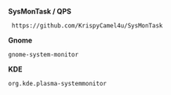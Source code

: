 **SysMonTask / QPS**
```
 https://github.com/KrispyCamel4u/SysMonTask
```


**Gnome**
```
gnome-system-monitor
```

**KDE**
```
org.kde.plasma-systemmonitor
```

